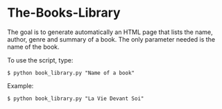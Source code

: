 # The-Books-Library

The goal is to generate automatically an HTML page that lists the name, author, genre and summary of a book. 
The only parameter needed is the name of the book.

To use the script, type:

```
$ python book_library.py "Name of a book"
```

Example:

```
$ python book_library.py "La Vie Devant Soi"
```
